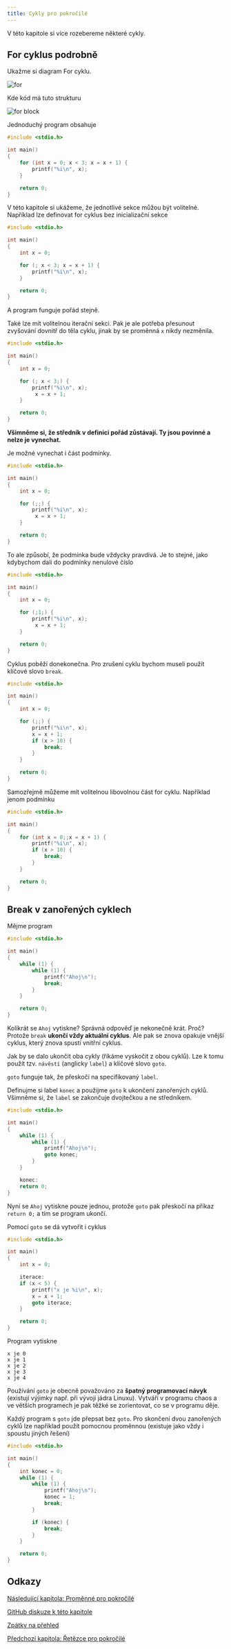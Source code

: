 ```yaml
---
title: Cykly pro pokročilé
---
```



V této kapitole si více rozebereme některé cykly.

## For cyklus podrobně
Ukažme si diagram For cyklu.

![for](./obrazky/cykly/for.png)

Kde kód má tuto strukturu


![for block](./obrazky/cykly/for_block.png)

Jednoduchý program obsahuje

```c
#include <stdio.h>

int main()
{
    for (int x = 0; x < 3; x = x + 1) {
        printf("%i\n", x);
    }

    return 0;
}
```

V této kapitole si ukážeme, že jednotlivé sekce můžou být volitelné. Například lze definovat for cyklus bez inicializační sekce


```c
#include <stdio.h>

int main()
{
    int x = 0;

    for (; x < 3; x = x + 1) {
        printf("%i\n", x);
    }

    return 0;
}
```

A program funguje pořád stejně.

Také lze mít volitelnou iterační sekci. Pak je ale potřeba přesunout zvyšování dovnitř do těla cyklu, jinak by se proměnná `x` nikdy nezměnila.


```c
#include <stdio.h>

int main()
{
    int x = 0;

    for (; x < 3;) {
        printf("%i\n", x);
         x = x + 1;
    }

    return 0;
}
```

**Všimněme si, že středník v definici pořád zůstávají. Ty jsou povinné a nelze je vynechat.**

Je možné vynechat i část podmínky.


```c
#include <stdio.h>

int main()
{
    int x = 0;

    for (;;) {
        printf("%i\n", x);
         x = x + 1;
    }

    return 0;
}
```

To ale způsobí, že podmínka bude vždycky pravdivá. Je to stejné, jako kdybychom dali do podmínky nenulové číslo
```c
#include <stdio.h>

int main()
{
    int x = 0;

    for (;1;) {
        printf("%i\n", x);
         x = x + 1;
    }

    return 0;
}
```

Cyklus poběží donekonečna. Pro zrušení cyklu bychom museli použít klíčové slovo `break`.

```c
#include <stdio.h>

int main()
{
    int x = 0;

    for (;;) {
        printf("%i\n", x);
        x = x + 1;
        if (x > 10) {
            break;
        }
    }

    return 0;
}
```

Samozřejmě můžeme mít volitelnou libovolnou část for cyklu. Například jenom podmínku

```c
#include <stdio.h>

int main()
{
    for (int x = 0;;x = x + 1) {
        printf("%i\n", x);
        if (x > 10) {
            break;
        }
    }

    return 0;
}
```

## Break v zanořených cyklech

Mějme program

```c
#include <stdio.h>

int main()
{
    while (1) {
        while (1) {
            printf("Ahoj\n");
            break;
        }
    }

    return 0;
}
```

Kolikrát se `Ahoj` vytiskne? Správná odpověď je nekonečně krát. Proč? Protože `break` **ukončí vždy aktuální cyklus**. Ale pak se znova opakuje vnější cyklus, který znova spustí vnitřní cyklus.

Jak by se dalo ukončit oba cykly (říkáme vyskočit z obou cyklů). Lze k tomu použít tzv. `návěstí` (anglicky `label`) a klíčové slovo `goto`.

`goto` funguje tak, že přeskočí na specifikovaný `label`.

Definujme si label `konec` a použijme `goto` k ukončení zanořených cyklů. Všimněme si, že `label` se zakončuje dvojtečkou a ne středníkem. 

```c
#include <stdio.h>

int main()
{
    while (1) {
        while (1) {
            printf("Ahoj\n");
            goto konec;
        }
    }

    konec:
    return 0;
}
```

Nyní se `Ahoj` vytiskne pouze jednou, protože `goto` pak přeskočí na příkaz `return 0;` a tím se program ukončí.

Pomocí `goto` se dá vytvořit i cyklus

```c
#include <stdio.h>

int main()
{
    int x = 0;

    iterace:
    if (x < 5) {
        printf("x je %i\n", x);
        x = x + 1;
        goto iterace;
    }

    return 0;
}
```

Program vytiskne
```
x je 0
x je 1
x je 2
x je 3
x je 4
```


Používání `goto` je obecně považováno za **špatný programovací návyk** (existují výjimky např. při vývoji jádra Linuxu). Vytváří v programu chaos a ve větších programech je pak těžké se zorientovat, co se v programu děje.


Každý program s `goto` jde přepsat bez `goto`. Pro skončení dvou zanořených cyklů lze například použít pomocnou proměnnou (existuje jako vždy i spoustu jiných řešení)

```c
#include <stdio.h>

int main()
{
    int konec = 0;
    while (1) {
        while (1) {
            printf("Ahoj\n");
            konec = 1;
            break;
        }

        if (konec) {
            break;
        }
    }

    return 0;
}
```


## Odkazy
[Následující kapitola: Proměnné pro pokročilé](./pokrocile-promenne.md)

[GitHub diskuze k této kapitole](https://github.com/tomasbruckner/c_lectures/discussions/25)

[Zpátky na přehled](./index.md)

[Předchozí kapitola: Řetězce pro pokročilé](./pokrocile-retezce.md)
